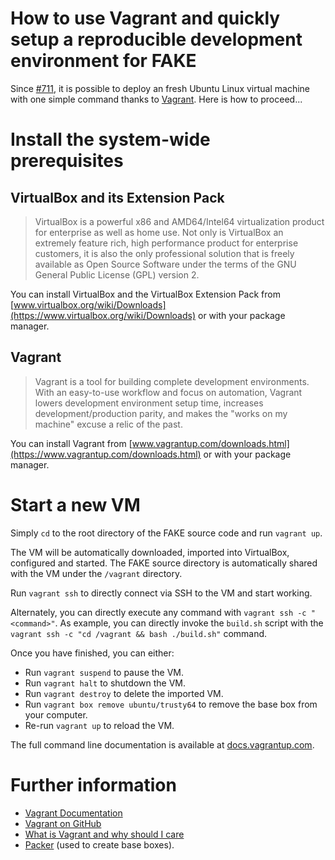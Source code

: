# How to use Vagrant and quickly setup a reproducible development environment for FAKE

Since [#711](https://github.com/fsharp/FAKE/pull/711), it is possible to deploy an fresh Ubuntu
Linux virtual machine with one simple command thanks to [Vagrant](https://www.vagrantup.com/). Here
is how to proceed...

# Install the system-wide prerequisites

## VirtualBox and its Extension Pack

> VirtualBox is a powerful x86 and AMD64/Intel64 virtualization product for enterprise as well as
> home use. Not only is VirtualBox an extremely feature rich, high performance product for
> enterprise customers, it is also the only professional solution that is freely available as Open
> Source Software under the terms of the GNU General Public License (GPL) version 2.

You can install VirtualBox and the VirtualBox Extension Pack from [www.virtualbox.org/wiki/Downloads](https://www.virtualbox.org/wiki/Downloads)
or with your package manager.

## Vagrant

> Vagrant is a tool for building complete development environments. With an easy-to-use workflow
> and focus on automation, Vagrant lowers development environment setup time, increases
> development/production parity, and makes the "works on my machine" excuse a relic of the past.

You can install Vagrant from [www.vagrantup.com/downloads.html](https://www.vagrantup.com/downloads.html)
or with your package manager.

# Start a new VM

Simply `cd` to the root directory of the FAKE source code and run `vagrant up`.

The VM will be automatically downloaded, imported into VirtualBox, configured and started. The FAKE
source directory is automatically shared with the VM under the `/vagrant` directory.

Run `vagrant ssh` to directly connect via SSH to the VM and start working.

Alternately, you can directly execute any command with `vagrant ssh -c "<command>"`.
As example, you can directly invoke the `build.sh` script with the
`vagrant ssh -c "cd /vagrant && bash ./build.sh"` command.

Once you have finished, you can either:

* Run `vagrant suspend` to pause the VM.
* Run `vagrant halt` to shutdown the VM.
* Run `vagrant destroy` to delete the imported VM.
* Run `vagrant box remove ubuntu/trusty64` to remove the base box from your computer.
* Re-run `vagrant up` to reload the VM.

The full command line documentation is available at [docs.vagrantup.com](https://docs.vagrantup.com/).

# Further information

* [Vagrant Documentation](https://docs.vagrantup.com/v2/)
* [Vagrant on GitHub](https://github.com/mitchellh/vagrant)
* [What is Vagrant and why should I care](http://24ways.org/2014/what-is-vagrant-and-why-should-i-care/)
* [Packer](https://www.packer.io/) (used to create base boxes).
